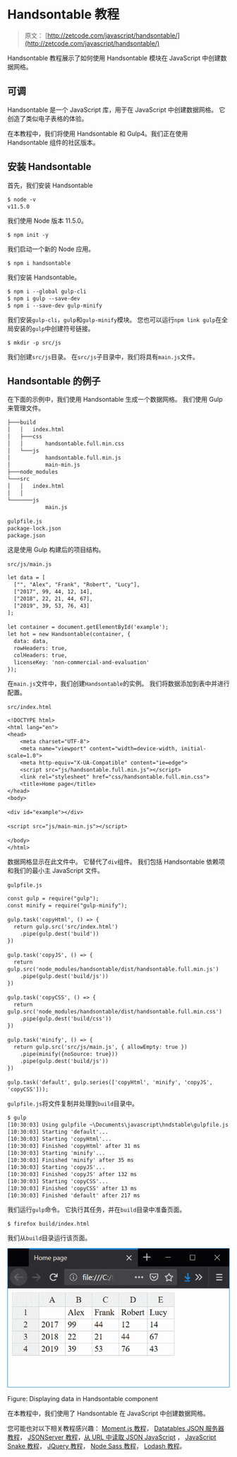 # Handsontable 教程

> 原文： [http://zetcode.com/javascript/handsontable/](http://zetcode.com/javascript/handsontable/)

Handsontable 教程展示了如何使用 Handsontable 模块在 JavaScript 中创建数据网格。

## 可调

Handsontable 是一个 JavaScript 库，用于在 JavaScript 中创建数据网格。 它创造了类似电子表格的体验。

在本教程中，我们将使用 Handsontable 和 Gulp4。我们正在使用 Handsontable 组件的社区版本。

## 安装 Handsontable

首先，我们安装 Handsontable

```
$ node -v
v11.5.0

```

我们使用 Node 版本 11.5.0。

```
$ npm init -y

```

我们启动一个新的 Node 应用。

```
$ npm i handsontable 

```

我们安装 Handsontable。

```
$ npm i --global gulp-cli
$ npm i gulp --save-dev
$ npm i --save-dev gulp-minify

```

我们安装`gulp-cli`，`gulp`和`gulp-minify`模块。 您也可以运行`npm link gulp`在全局安装的`gulp`中创建符号链接。

```
$ mkdir -p src/js

```

我们创建`src/js`目录。 在`src/js`子目录中，我们将具有`main.js`文件。

## Handsontable 的例子

在下面的示例中，我们使用 Handsontable 生成一个数据网格。 我们使用 Gulp 来管理文件。

```
├───build
│   │   index.html
│   ├───css
│   │       handsontable.full.min.css
│   └───js
│           handsontable.full.min.js
│           main-min.js
├───node_modules
└───src
│   │   index.html
│   │
└───────js
            main.js

gulpfile.js
package-lock.json
package.json        

```

这是使用 Gulp 构建后的项目结构。

`src/js/main.js`

```
let data = [
  ["", "Alex", "Frank", "Robert", "Lucy"],
  ["2017", 99, 44, 12, 14],
  ["2018", 22, 21, 44, 67],
  ["2019", 39, 53, 76, 43]
];

let container = document.getElementById('example');
let hot = new Handsontable(container, {
  data: data,
  rowHeaders: true,
  colHeaders: true,
  licenseKey: 'non-commercial-and-evaluation'
});

```

在`main.js`文件中，我们创建`Handsontable`的实例。 我们将数据添加到表中并进行配置。

`src/index.html`

```
<!DOCTYPE html>
<html lang="en">
<head>
    <meta charset="UTF-8">
    <meta name="viewport" content="width=device-width, initial-scale=1.0">
    <meta http-equiv="X-UA-Compatible" content="ie=edge">
    <script src="js/handsontable.full.min.js"></script>
    <link rel="stylesheet" href="css/handsontable.full.min.css">   
    <title>Home page</title>
</head>
<body>

<div id="example"></div>

<script src="js/main-min.js"></script>

</body>
</html>

```

数据网格显示在此文件中。 它替代了`div`组件。 我们包括 Handsontable 依赖项和我们的最小主 JavaScript 文件。

`gulpfile.js`

```
const gulp = require("gulp");
const minify = require("gulp-minify");

gulp.task('copyHtml', () => {
  return gulp.src('src/index.html')
    .pipe(gulp.dest('build'))
})

gulp.task('copyJS', () => {
  return gulp.src('node_modules/handsontable/dist/handsontable.full.min.js')
    .pipe(gulp.dest('build/js'))
})

gulp.task('copyCSS', () => {
  return gulp.src('node_modules/handsontable/dist/handsontable.full.min.css')
    .pipe(gulp.dest('build/css'))
})

gulp.task('minify', () => {
  return gulp.src('src/js/main.js', { allowEmpty: true }) 
    .pipe(minify({noSource: true}))
    .pipe(gulp.dest('build/js'))
})

gulp.task('default', gulp.series(['copyHtml', 'minify', 'copyJS', 'copyCSS']));

```

`gulpfile.js`将文件复制并处理到`build`目录中。

```
$ gulp
[10:30:03] Using gulpfile ~\Documents\javascript\hndstable\gulpfile.js
[10:30:03] Starting 'default'...
[10:30:03] Starting 'copyHtml'...
[10:30:03] Finished 'copyHtml' after 31 ms
[10:30:03] Starting 'minify'...
[10:30:03] Finished 'minify' after 35 ms
[10:30:03] Starting 'copyJS'...
[10:30:03] Finished 'copyJS' after 132 ms
[10:30:03] Starting 'copyCSS'...
[10:30:03] Finished 'copyCSS' after 13 ms
[10:30:03] Finished 'default' after 217 ms  

```

我们运行`gulp`命令。 它执行其任务，并在`build`目录中准备页面。

```
$ firefox build/index.html

```

我们从`build`目录运行该页面。

![Displaying data in Handsontable component](img/d90cf099505f108296a083bd38a2921f.jpg)

Figure: Displaying data in Handsontable component

在本教程中，我们使用了 Handsontable 在 JavaScript 中创建数据网格。

您可能也对以下相关教程感兴趣： [Moment.js 教程](/javascript/momentjs/)， [Datatables JSON 服务器教程](/articles/datatablesjsonserver/)， [JSONServer 教程](/javascript/jsonserver/)，[从 URL 中读取 JSON JavaScript](/articles/javascriptjsonurl/) ， [JavaScript Snake 教程](/javascript/snake/)， [JQuery 教程](/web/jquery/)， [Node Sass 教程](/javascript/nodesass/)， [Lodash 教程](/javascript/lodash/)。